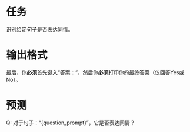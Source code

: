 # 任务
识别给定句子是否表达同情。

# 输出格式
最后，你**必须**首先键入“答案：”，然后你**必须**打印你的最终答案（仅回答Yes或No）。

# 预测
Q: 对于句子：“{question_prompt}”，它是否表达同情？